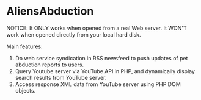# AliensAbduction

NOTICE: It ONLY works when opened from a real Web server. It WON'T work when opened directly from your local hard disk.

Main features:

1. Do web service syndication in RSS newsfeed to push updates of pet abduction reports to users. 
2. Query Youtube server via YouTube API in PHP, and dynamically display search results from YouTube server.
3. Access response XML data from YouTube server using PHP DOM objects.
